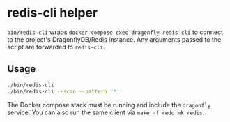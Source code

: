 # redis-cli helper

`bin/redis-cli` wraps `docker compose exec dragonfly redis-cli` to connect to the
project's DragonflyDB/Redis instance. Any arguments passed to the script are
forwarded to `redis-cli`.

## Usage

```bash
./bin/redis-cli
./bin/redis-cli --scan --pattern '*'
```

The Docker compose stack must be running and include the `dragonfly` service.
You can also run the same client via `make -f redo.mk redis`.
